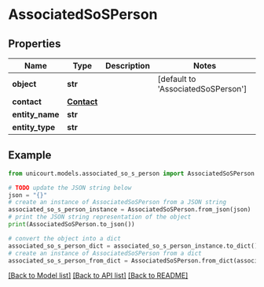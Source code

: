 # AssociatedSoSPerson


## Properties

Name | Type | Description | Notes
------------ | ------------- | ------------- | -------------
**object** | **str** |  | [default to 'AssociatedSoSPerson']
**contact** | [**Contact**](Contact.md) |  | 
**entity_name** | **str** |  | 
**entity_type** | **str** |  | 

## Example

```python
from unicourt.models.associated_so_s_person import AssociatedSoSPerson

# TODO update the JSON string below
json = "{}"
# create an instance of AssociatedSoSPerson from a JSON string
associated_so_s_person_instance = AssociatedSoSPerson.from_json(json)
# print the JSON string representation of the object
print(AssociatedSoSPerson.to_json())

# convert the object into a dict
associated_so_s_person_dict = associated_so_s_person_instance.to_dict()
# create an instance of AssociatedSoSPerson from a dict
associated_so_s_person_from_dict = AssociatedSoSPerson.from_dict(associated_so_s_person_dict)
```
[[Back to Model list]](../README.md#documentation-for-models) [[Back to API list]](../README.md#documentation-for-api-endpoints) [[Back to README]](../README.md)


